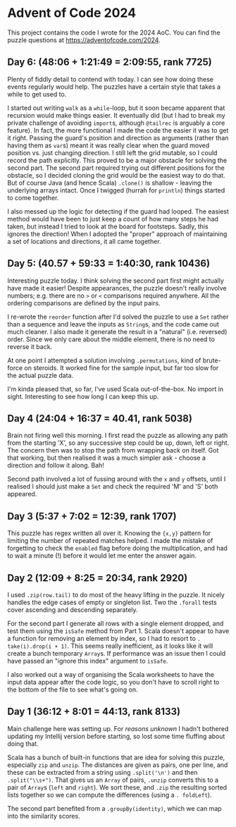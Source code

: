 # Advent of Code 2024

This project contains the code I wrote for the 2024 AoC.
You can find the puzzle questions at <https://adventofcode.com/2024>.

## Day 6: (48:06 + 1:21:49 = 2:09:55, rank 7725)

Plenty of fiddly detail to contend with today. I can see how doing these 
events regularly would help. The puzzles have a certain style that takes a 
while to get used to.

I started out writing `walk` as a `while`-loop, but it soon became apparent 
that recursion would make things easier. It eventually did (but I had to 
break my private challenge of avoiding `import`s, although `@tailrec` is 
arguably a core feature). In fact, the more functional I made the code the 
easier it was to get it right. Passing the guard's position and direction as 
arguments (rather than having them as `var`s) meant it was really clear when 
the guard moved position vs. just changing direction. I still left the grid 
mutable, so I could record the path explicitly. This proved to be a major 
obstacle for solving the second part. The second part required trying out 
different positions for the obstacle, so I decided cloning the grid would be 
the easiest way to do that. But of course Java (and hence Scala) `.clone()` 
is shallow - leaving the underlying arrays intact. Once I twigged (hurrah 
for `println`) things started to come together.

I also messed up the logic for detecting if the guard had looped. The 
easiest method would have been to just keep a count of how many steps he had 
taken, but instead I tried to look at the board for footsteps. Sadly, this 
ignores the direction! When I adopted the "proper" approach of maintaining a 
set of locations and directions, it all came together.

## Day 5: (40.57 + 59:33 = 1:40:30, rank 10436)

Interesting puzzle today. I think solving the second part first might 
actually have made it easier! Despite appearances, the puzzle doesn't really 
involve numbers; e.g. there are no `>` or `<` comparisons required anywhere. 
All the ordering comparisons are defined by the input pairs.

I re-wrote the `reorder` function after I'd solved the puzzle to use a `Set` 
rather than a sequence and leave the inputs as `String`s, and the code came 
out much cleaner. I also made it generate the result in a "natural" (i.e. 
reversed) order. Since we only care about the middle element, there is no 
need to reverse it back.

At one point I attempted a solution involving `.permutations`, kind of 
brute-force on steroids. It worked fine for the sample input, but far too 
slow for the actual puzzle data.

I'm kinda pleased that, so far, I've used Scala out-of-the-box. No import in 
sight. Interesting to see how long I can keep this up.

## Day 4 (24:04 + 16:37 = 40.41, rank 5038)

Brain not firing well this morning. I first read the puzzle as allowing any 
path from the starting 'X', so any successive step could be up, down, left or 
right. The concern then was to stop the path from wrapping back on itself. 
Got that working, but then realised it was a much simpler ask - choose a 
direction and follow it along. Bah!

Second path involved a lot of fussing around with the `x` and `y` offsets, 
until I realised I should just make a `Set` and check the required 'M' and 
'S' both appeared.

## Day 3 (5:37 + 7:02 = 12:39, rank 1707)

This puzzle has regex written all over it. Knowing the `{x,y}` pattern for 
limiting the number of repeated matches helped. I made the mistake of 
forgetting to check the `enabled` flag before doing the multiplication, and 
had to wait a minute (!) before it would let me enter the answer again.

## Day 2 (12:09 + 8:25 = 20:34, rank 2920)

I used `.zip(row.tail)` to do most of the heavy lifting in the puzzle. It 
nicely handles the edge cases of empty or singleton list. Two the `.forall` 
tests cover ascending and descending separately.

For the second part I generate all rows with a single element dropped, and 
test them using the `isSafe` method from Part 1. Scala doesn't appear to 
have a function for removing an element by index, so I had to resort to `.
take(i).drop(i + 1)`. This seems really inefficient, as it looks like 
it will create a bunch temporary `Array`s. If performance was an issue then 
I could have passed an "ignore this index" argument to `isSafe`. 

I also worked out a way of organising the Scala worksheets to have the input 
data appear after the code logic, so you don't have to scroll right to the 
bottom of the file to see what's going on.

## Day 1 (36:12 + 8:01 = 44:13, rank 8133)

Main challenge here was setting up. For _reasons unknown_ I hadn't bothered
updating my Intellij version before starting, so lost some time fluffing
about doing that.

Scala has a bunch of built-in functions that are idea for solving this
puzzle, especially `zip` and `unzip`. The distances are given as pairs, one
per line, and these can be extracted from a string using `.split('\n')`
and then `.split("\\s+")`. That gives us an `Array` of pairs, `.unzip` converts
this to a pair of `Array`s (`left` and `right`). We sort these, and `.zip` the
resulting sorted lists together so we can compute the differences (using a `.
foldLeft`).

The second part benefited from a `.groupBy(identity)`, which we can map into 
the similarity scores.
